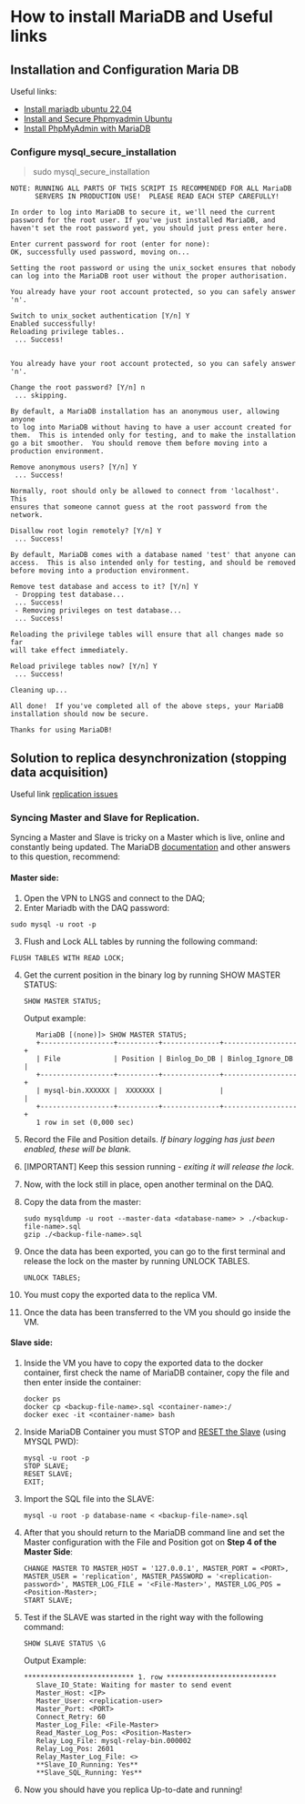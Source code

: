 # How to install MariaDB and Useful links

## Installation and Configuration Maria DB

Useful links:
- [Install mariadb ubuntu 22.04](https://www.digitalocean.com/community/tutorials/how-to-install-mariadb-on-ubuntu-22-04)
- [Install and Secure Phpmyadmin Ubuntu](https://www.digitalocean.com/community/tutorials/how-to-install-and-secure-phpmyadmin-on-ubuntu-20-04)
- [Install PhpMyAdmin with MariaDB](https://www.server-world.info/en/note?os=Ubuntu_22.04&p=mariadb&f=6)

### Configure mysql_secure_installation

> sudo mysql_secure_installation

```
NOTE: RUNNING ALL PARTS OF THIS SCRIPT IS RECOMMENDED FOR ALL MariaDB
      SERVERS IN PRODUCTION USE!  PLEASE READ EACH STEP CAREFULLY!

In order to log into MariaDB to secure it, we'll need the current
password for the root user. If you've just installed MariaDB, and
haven't set the root password yet, you should just press enter here.

Enter current password for root (enter for none): 
OK, successfully used password, moving on...

Setting the root password or using the unix_socket ensures that nobody
can log into the MariaDB root user without the proper authorisation.

You already have your root account protected, so you can safely answer 'n'.

Switch to unix_socket authentication [Y/n] Y
Enabled successfully!
Reloading privilege tables..
 ... Success!


You already have your root account protected, so you can safely answer 'n'.

Change the root password? [Y/n] n
 ... skipping.

By default, a MariaDB installation has an anonymous user, allowing anyone
to log into MariaDB without having to have a user account created for
them.  This is intended only for testing, and to make the installation
go a bit smoother.  You should remove them before moving into a
production environment.

Remove anonymous users? [Y/n] Y
 ... Success!

Normally, root should only be allowed to connect from 'localhost'.  This
ensures that someone cannot guess at the root password from the network.

Disallow root login remotely? [Y/n] Y
 ... Success!

By default, MariaDB comes with a database named 'test' that anyone can
access.  This is also intended only for testing, and should be removed
before moving into a production environment.

Remove test database and access to it? [Y/n] Y
 - Dropping test database...
 ... Success!
 - Removing privileges on test database...
 ... Success!

Reloading the privilege tables will ensure that all changes made so far
will take effect immediately.

Reload privilege tables now? [Y/n] Y
 ... Success!

Cleaning up...

All done!  If you've completed all of the above steps, your MariaDB
installation should now be secure.

Thanks for using MariaDB!
```


## Solution to replica desynchronization (stopping data acquisition)

Useful link [replication issues](https://dba.stackexchange.com/questions/214102/mysql-replication-issues-duplicate-primary-key-error-and-problems-reading-rel)

### Syncing Master and Slave for Replication.

Syncing a Master and Slave is tricky on a Master which is live, online and constantly being updated.
The MariaDB [documentation](https://mariadb.com/kb/en/library/setting-up-replication/) and other answers to this question, recommend:

#### Master side: 
1. Open the VPN to LNGS and connect to the DAQ;
2. Enter Mariadb with the DAQ password:
  ```
  sudo mysql -u root -p
  ```
3. Flush and Lock ALL tables by running the following command:
  ```
  FLUSH TABLES WITH READ LOCK;
  ```
4. Get the current position in the binary log by running SHOW MASTER STATUS:
   ```
   SHOW MASTER STATUS;
   ```
   Output example:
   ```
      MariaDB [(none)]> SHOW MASTER STATUS;
      +------------------+----------+--------------+------------------+
      | File             | Position | Binlog_Do_DB | Binlog_Ignore_DB |
      +------------------+----------+--------------+------------------+
      | mysql-bin.XXXXXX |  XXXXXXX |              |                  |
      +------------------+----------+--------------+------------------+
      1 row in set (0,000 sec)
   ```
   
6. Record the File and Position details. *If binary logging has just been enabled, these will be blank.*

7. [IMPORTANT] Keep this session running - *exiting it will release the lock*.

8. Now, with the lock still in place, open another terminal on the DAQ.
9. Copy the data from the master:
   ```
   sudo mysqldump -u root --master-data <database-name> > ./<backup-file-name>.sql
   gzip ./<backup-file-name>.sql
   ```
10. Once the data has been exported, you can go to the first terminal and release the lock on the master by running UNLOCK TABLES.
    ```
    UNLOCK TABLES;
    ```
12. You must copy the exported data to the replica VM.
13. Once the data has been transferred to the VM you should go inside the VM.
    
#### Slave side:

1. Inside the VM you have to copy the exported data to the docker container, first check the name of MariaDB container, copy the file and then enter inside the container:
    ```
    docker ps
    docker cp <backup-file-name>.sql <container-name>:/
    docker exec -it <container-name> bash
    ```
2. Inside MariaDB Container you must STOP and [RESET the Slave](https://dev.mysql.com/doc/refman/5.5/en/reset-slave.html) (using MYSQL PWD):
    ```
    mysql -u root -p 
    STOP SLAVE;
    RESET SLAVE;
    EXIT;
    ```

3. Import the SQL file into the SLAVE:
   ```
   mysql -u root -p database-name < <backup-file-name>.sql
   ```
5. After that you should return to the MariaDB command line and set the Master configuration with the File and Position got on **Step 4 of the Master Side**:
   ```
   CHANGE MASTER TO MASTER_HOST = '127.0.0.1', MASTER_PORT = <PORT>, MASTER_USER = 'replication', MASTER_PASSWORD = '<replication-password>', MASTER_LOG_FILE = '<File-Master>', MASTER_LOG_POS = <Position-Master>;
   START SLAVE;   
   ```
6. Test if the SLAVE was started in the right way with the following command:
   ```
   SHOW SLAVE STATUS \G
   ```
   Output Example:
   ```
   *************************** 1. row ***************************
      Slave_IO_State: Waiting for master to send event
      Master_Host: <IP>
      Master_User: <replication-user>
      Master_Port: <PORT>
      Connect_Retry: 60
      Master_Log_File: <File-Master>
      Read_Master_Log_Pos: <Position-Master>
      Relay_Log_File: mysql-relay-bin.000002
      Relay_Log_Pos: 2601
      Relay_Master_Log_File: <>
      **Slave_IO_Running: Yes**
      **Slave_SQL_Running: Yes**
   ```
   
8. Now you should have you replica Up-to-date and running!

